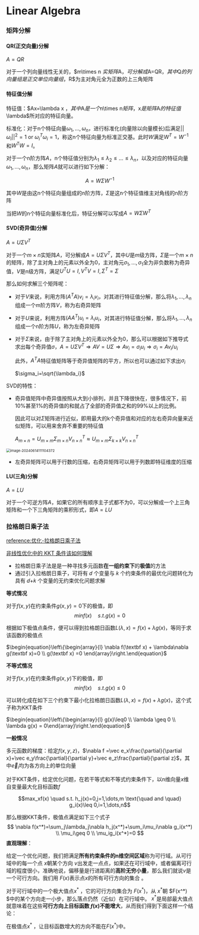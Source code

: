 # Linear Algebra

### 矩阵分解

#### QR(正交向量)分解

$A=QR$

对于一个列向量线性无关的，$m\times n $实矩阵$A$，可分解成$A=QR$，其中$Q$的列向量组是正交单位向量组，$R$为主对角元全为正数的上三角矩阵

#### 特征值分解

特征值：$Ax=\lambda x $，其中$A$是一个$n\times n$矩阵，$x$是矩阵$A$的特征值$\lambda$所对应的特征向量。

标准化：对于n个特征向量$\omega_1,...,\omega_n$，进行标准化(向量除以向量模长)后满足$||\omega_i||^2=1\text{ or }\omega_i^T\omega_i=1$，称这n个特征向量为标准正交基。此时$W$满足$W^T=W^{-1}$和$W^TW=I$。

对于一个n阶方阵$A$，n个特征值分别为$\lambda_1\leq \lambda_2\leq ...\leq \lambda_n$，以及对应的特征向量$\omega_1,...,\omega_n$，那么矩阵$A$就可以进行如下分解：

$$A=W\Sigma W^{-1}$$

其中$W$是由这n个特征向量组成的n阶方阵，$\Sigma$是这n个特征值维主对角线的n阶方阵

当把$W$的n个特征向量标准化后，特征分解可以写成$A=W\Sigma W^T$

#### SVD(奇异值)分解

$A=U\Sigma V^T$

对于一个$m\times n$实矩阵$A$，可分解成$A=U\Sigma V^T$，其中$U$是$m$级方阵，$\Sigma$是一个$m\times n$的矩阵，除了主对角上的元素以外全为0，主对角元$\sigma_1,...,\sigma_1$全为非负数称为奇异值，$V$是n级方阵，满足$U^TU=I, V^TV=I,\Sigma^T=\Sigma$

那么如何求解三个矩阵呢：

+ 对于$V$来说，利用方阵$(A^TA)v_i=\lambda_iv_i$，对其进行特征值分解，那么将$\lambda_1,...,\lambda_n$组成一个m阶方阵$V$，称为右奇异矩阵

+ 对于$U$来说，利用方阵$(AA^T)u_i=\lambda_iu_i$，对其进行特征值分解，那么将$\lambda_1,...,\lambda_n$组成一个n阶方阵$U$，称为左奇异矩阵

+ 对于$\Sigma$来说，由于除了主对角上的元素以外全为0，那么可以根据如下推导式求出每个奇异值$\sigma$，$A=U\Sigma V^T \Rightarrow AV = U\Sigma \Rightarrow Av_i=\sigma_iu_i \Rightarrow \sigma_i=Av_i/u_i$

  此外，$A^TA$特征值矩阵等于奇异值矩阵的平方，所以也可以通过如下求出$\sigma_i$

  $\sigma_i=\sqrt{\lambda_i}$

SVD的特性：

+ 奇异值矩阵中奇异值按照从大到小排列，并且下降很快在，很多情况下，前10%甚至1%的奇异值的和就占了全部的奇异值之和的99%以上的比例。

  因此可以对$\Sigma$矩阵进行近似，即用最大的k个奇异值和对应的左右奇异向量来近似矩阵，可以用来舍弃不重要的特征值

  $A_{m\times n}=U_{m\times m}\Sigma_ {m\times n}V^T_{n\times n} \approx  U_{m\times m}\Sigma_ {k\times k}V^T_{n\times n}$

<img src="C:\Users\squarehuang\AppData\Roaming\Typora\typora-user-images\image-20240614111104372.png" alt="image-20240614111104372" style="zoom:67%;" />

+ 左奇异矩阵可以用于行数的压缩，右奇异矩阵可以用于列数即特征维度的压缩

#### LU(三角)分解

$A=LU$

对于一个可逆方阵$A$，如果它的所有顺序主子式都不为0，可以分解成一个上三角矩阵和一个下三角矩阵的乘积形式，即$A=LU$



### 拉格朗日乘子法

[reference:优化-拉格朗日乘子法](https://zhuanlan.zhihu.com/p/154517678)

[非线性优化中的 KKT 条件该如何理解](https://www.zhihu.com/question/23311674/answer/468804362)

+ 拉格朗日乘子法是是一种寻找多元函数**在一组约束下**的**极值**的方法
+ 通过引入拉格朗日乘子，可将有 𝑑 个变量与 𝑘 个约束条件的最优化问题转化为具有 𝑑+𝑘 个变量的无约束优化问题求解

**等式情况**

对于$f(x,y)$在约束条件$g(x,y)=0$下的极值，即$$minf(x) \quad s.t.g(x)=0$$

根据如下极值点条件，便可以得到拉格朗日函数$L(\lambda,x)=f(x)+\lambda g(x)$，等同于求该函数的极值点

$\begin{equation}\left\{\begin{array}{l} \nabla f(\textbf x) + \lambda\nabla g(\textbf x)=0 \\ g(\textbf x) =0 \end{array}\right.\end{equation}$

**不等式情况**

对于$f(x,y)$在约束条件$g(x,y)$下的极值，即$$minf(x) \quad s.t.g(x)\leq0$$

可以转化成在如下三个约束下最小化拉格朗日函数$L(\lambda,x)=f(x)+\lambda g(x)$，这个式子称为KKT条件

$\begin{equation}\left\{\begin{array}{l} g(x)\leq0 \\ \lambda \geq 0 \\ \lambda g(x) = 0\end{array}\right.\end{equation}$

**一般情况**

多元函数的梯度：给定$f(x,y,z)$，$\nabla f =\vec e_x\frac{\partial}{\partial x}+\vec e_y\frac{\partial}{\partial y}+\vec e_z\frac{\partial}{\partial z}$，其中$\vec e_i$均为各方向上的单位向量

对于KKT条件，给定优化问题，在若干等式和不等式约束条件下，以n维向量$x$维自变量最大化目标函数$f$

$$max_xf(x) \quad s.t. h_j(x)=0,j=1,\dots,m \text{\quad and \quad} g_i(x)\leq 0,i=1,\dots,n$$

那么根据KKT条件，极值点满足如下三个式子
$$
\nabla f(x^*)=\sum_j\lambda_j\nabla h_j(x^*)+\sum_i\mu_i\nabla g_i(x^*)
\\ \mu_i\geq 0
\\ \mu_ig_i(x^*)=0
$$
**直观理解**：

给定一个优化问题，我们把满足**所有约束条件的n维空间区域**称为可行域。从可行域中的每一个点 $x$朝某个方向 $v$出发走一点点，如果还在可行域中，或者偏离可行域的程度很小，准确地说，偏移量是行进距离的**高阶无穷小量**，那么我们就说$v$是一个可行方向。我们用 $F(x)$表示点$x$的所有可行方向的集合 。 

对于可行域中的一个极大值点$x^*$ ，它的可行方向集合为 $F(x^*)$，从 $x^*$朝 $F(x^*) $中的某个方向走一小步，那么落点仍然（近似）在可行域中。 $x^*$是局部最大值点就意味着在这些**可行方向上目标函数 $f(x)$不能增大**，从而我们得到下面这样一个结论：

 在极值点$x^*$ ，让目标函数增大的方向不能在$F(x^*)$中。